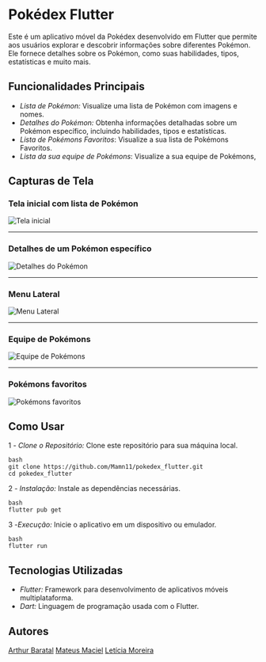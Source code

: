 # Pokédex Flutter

Este é um aplicativo móvel da Pokédex desenvolvido em Flutter que permite aos usuários explorar e descobrir informações sobre diferentes Pokémon. Ele fornece detalhes sobre os Pokémon, como suas habilidades, tipos, estatísticas e muito mais.

## Funcionalidades Principais

- *Lista de Pokémon:* Visualize uma lista de Pokémon com imagens e nomes.
- *Detalhes do Pokémon:* Obtenha informações detalhadas sobre um Pokémon específico, incluindo habilidades, tipos e estatísticas.
- *Lista de Pokémons Favoritos*: Visualize a sua lista de Pokémons Favoritos.
- *Lista da sua equipe de Pokémons*: Visualize a sua equipe de Pokémons,
    

## Capturas de Tela

### Tela inicial com lista de Pokémon

![Tela inicial](screenshots/home.jpg)

---

### Detalhes de um Pokémon específico

![Detalhes do Pokémon](screenshots/detalhes_pokemons.png)

---

### Menu Lateral

![Menu Lateral](screenshots/menu_lateral.jpg) 

---

### Equipe de Pokémons

![Equipe de Pokémons](screenshots/equipe.jpg)

---

### Pokémons favoritos

![Pokémons favoritos](screenshots/favoritos.jpg)


## Como Usar

1 - *Clone o Repositório:* Clone este repositório para sua máquina local.

    bash
    git clone https://github.com/Mamn11/pokedex_flutter.git
    cd pokedex_flutter
    

2 - *Instalação:* Instale as dependências necessárias.

    bash
    flutter pub get
    

3 -*Execução:* Inicie o aplicativo em um dispositivo ou emulador.

    bash
    flutter run
    

## Tecnologias Utilizadas

- *Flutter:* Framework para desenvolvimento de aplicativos móveis multiplataforma.
- *Dart:* Linguagem de programação usada com o Flutter.



## Autores
[Arthur Baratal](https://github.com/arthbarata)
[Mateus Maciel](https://github.com/Mamn11)
[Letícia Moreira](https://github.com/leticiaaamoreira)



